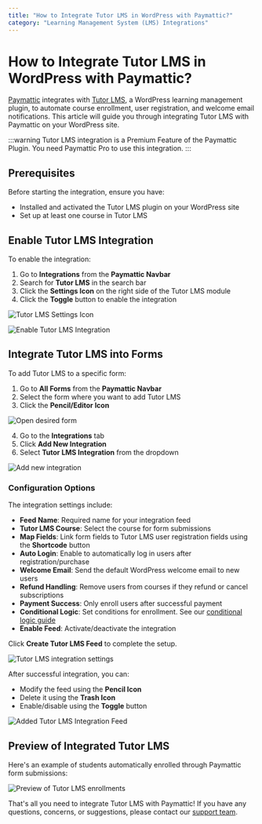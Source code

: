 ```yaml
---
title: "How to Integrate Tutor LMS in WordPress with Paymattic?"
category: "Learning Management System (LMS) Integrations"
---
```


# How to Integrate Tutor LMS in WordPress with Paymattic?

[Paymattic](https://paymattic.com/) integrates with [Tutor LMS](https://tutorlms.com/), a WordPress learning management plugin, to automate course enrollment, user registration, and welcome email notifications. This article will guide you through integrating Tutor LMS with Paymattic on your WordPress site.

:::warning
Tutor LMS integration is a Premium Feature of the Paymattic Plugin. You need Paymattic Pro to use this integration.
:::

## Prerequisites

Before starting the integration, ensure you have:
- Installed and activated the Tutor LMS plugin on your WordPress site
- Set up at least one course in Tutor LMS

## Enable Tutor LMS Integration

To enable the integration:

1. Go to **Integrations** from the **Paymattic Navbar**
2. Search for **Tutor LMS** in the search bar
3. Click the **Settings Icon** on the right side of the Tutor LMS module
4. Click the **Toggle** button to enable the integration

![Tutor LMS Settings Icon](/images/lms-integrations/how-to-integrate-tutor-lms-in-wordpress-with-paymattic/TutorLMSs-Icon-scaled.webp)

![Enable Tutor LMS Integration](/images/lms-integrations/how-to-integrate-tutor-lms-in-wordpress-with-paymattic/Enabled-TutorLMS-Integration-scaled.webp)

## Integrate Tutor LMS into Forms

To add Tutor LMS to a specific form:

1. Go to **All Forms** from the **Paymattic Navbar**
2. Select the form where you want to add Tutor LMS
3. Click the **Pencil/Editor Icon**

![Open desired form](/images/lms-integrations/how-to-integrate-tutor-lms-in-wordpress-with-paymattic/Open-desired-form-1-scaled.webp)

4. Go to the **Integrations** tab
5. Click **Add New Integration**
6. Select **Tutor LMS Integration** from the dropdown

![Add new integration](/images/lms-integrations/how-to-integrate-tutor-lms-in-wordpress-with-paymattic/Add-new-integration-dropdown-TutorLMS-scaled.webp)

### Configuration Options

The integration settings include:

- **Feed Name**: Required name for your integration feed
- **Tutor LMS Course**: Select the course for form submissions
- **Map Fields**: Link form fields to Tutor LMS user registration fields using the **Shortcode** button
- **Auto Login**: Enable to automatically log in users after registration/purchase
- **Welcome Email**: Send the default WordPress welcome email to new users
- **Refund Handling**: Remove users from courses if they refund or cancel subscriptions
- **Payment Success**: Only enroll users after successful payment
- **Conditional Logic**: Set conditions for enrollment. See our [conditional logic guide](/how-to-use-conditional-logic-in-form-fields-with-paymattic)
- **Enable Feed**: Activate/deactivate the integration

Click **Create Tutor LMS Feed** to complete the setup.

![Tutor LMS integration settings](/images/lms-integrations/how-to-integrate-tutor-lms-in-wordpress-with-paymattic/Add-New-TutorLMS-Integrartion-Feed-page.webp)

After successful integration, you can:
- Modify the feed using the **Pencil Icon**
- Delete it using the **Trash Icon**
- Enable/disable using the **Toggle** button

![Added Tutor LMS Integration Feed](/images/lms-integrations/how-to-integrate-tutor-lms-in-wordpress-with-paymattic/Added-TutorLMS-integration-feed-scaled.webp)

## Preview of Integrated Tutor LMS

Here's an example of students automatically enrolled through Paymattic form submissions:

![Preview of Tutor LMS enrollments](/images/lms-integrations/how-to-integrate-tutor-lms-in-wordpress-with-paymattic/Preview-of-TutorLMS-scaled.webp)

That's all you need to integrate Tutor LMS with Paymattic! If you have any questions, concerns, or suggestions, please contact our [support team](https://wpmanageninja.com/support-tickets/?utm_source=wpmn&utm_medium=home&utm_campaign=site#/).